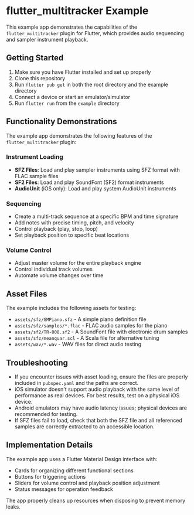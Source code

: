 # flutter_multitracker Example

This example app demonstrates the capabilities of the `flutter_multitracker` plugin for Flutter, which provides audio sequencing and sampler instrument playback.

## Getting Started

1. Make sure you have Flutter installed and set up properly
2. Clone this repository
3. Run `flutter pub get` in both the root directory and the example directory
4. Connect a device or start an emulator/simulator
5. Run `flutter run` from the `example` directory

## Functionality Demonstrations

The example app demonstrates the following features of the `flutter_multitracker` plugin:

### Instrument Loading

- **SFZ Files**: Load and play sampler instruments using SFZ format with FLAC sample files
- **SF2 Files**: Load and play SoundFont (SF2) format instruments
- **AudioUnit** (iOS only): Load and play system AudioUnit instruments

### Sequencing

- Create a multi-track sequence at a specific BPM and time signature
- Add notes with precise timing, pitch, and velocity
- Control playback (play, stop, loop)
- Set playback position to specific beat locations

### Volume Control

- Adjust master volume for the entire playback engine
- Control individual track volumes
- Automate volume changes over time

## Asset Files

The example includes the following assets for testing:

- `assets/sfz/GMPiano.sfz` - A simple piano definition file
- `assets/sfz/samples/*.flac` - FLAC audio samples for the piano
- `assets/sf2/TR-808.sf2` - A SoundFont file with electronic drum samples
- `assets/sfz/meanquar.scl` - A Scala file for alternative tuning
- `assets/wav/*.wav` - WAV files for direct audio testing

## Troubleshooting

- If you encounter issues with asset loading, ensure the files are properly included in `pubspec.yaml` and the paths are correct.
- iOS simulator doesn't support audio playback with the same level of performance as real devices. For best results, test on a physical iOS device.
- Android emulators may have audio latency issues; physical devices are recommended for testing.
- If SFZ files fail to load, check that both the SFZ file and all referenced samples are correctly extracted to an accessible location.

## Implementation Details

The example app uses a Flutter Material Design interface with:

- Cards for organizing different functional sections
- Buttons for triggering actions
- Sliders for volume control and playback position adjustment
- Status messages for operation feedback

The app properly cleans up resources when disposing to prevent memory leaks.
